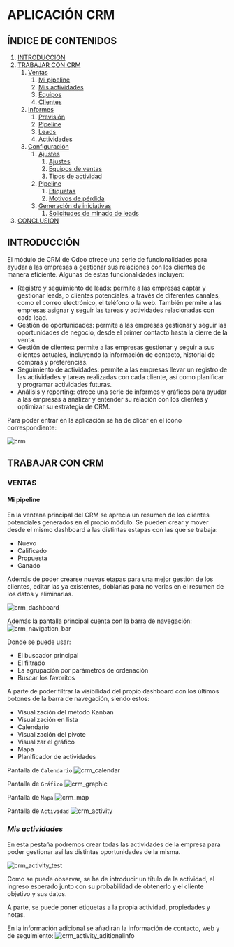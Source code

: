 # APLICACIÓN CRM

## **ÍNDICE DE CONTENIDOS**
1. [INTRODUCCION](#introducción)
2. [TRABAJAR CON CRM](#trabajar-con-la-aplicación)
   1. [Ventas](#ventas)
      1. [Mi pipeline](#mi-pipeline)
      2. [Mis actividades](#mis-actividades)
      3. [Equipos](#equipos)
      4. [Clientes](#clientes)
   2. [Informes ](#informes)
      1. [Previsión](#prevision)
      2. [Pipeline](#pipeline)
      3. [Leads](#leads)
      4. [Actividades](#actividades)
   3. [Configuración](#configuración)
      1. [Ajustes](#ajustes)
         1. [Ajustes](#ajustes)
         2. [Equipos de ventas](#equipos-de-ventas)
         3. [Tipos de actividad](#tipos-de-actividad)
      2. [Pipeline](#pipeline)
         1. [Etiquetas](#etiquetas)
         2. [Motivos de pérdida](#motivos-de-perdida)
      3. [Generación de iniciativas](#generacion-de-iniciativas)
         1. [Solicitudes de minado de leads](#solicitudes-de-minado-de-leads)
3.  [CONCLUSIÓN](#conclusión)

## **INTRODUCCIÓN**
El módulo de CRM de Odoo ofrece una serie de funcionalidades para ayudar a las empresas a gestionar sus relaciones con los clientes de manera eficiente. Algunas de estas funcionalidades incluyen:

- Registro y seguimiento de leads: permite a las empresas captar y gestionar leads, o clientes potenciales, a través de diferentes canales, como el correo electrónico, el teléfono o la web. También permite a las empresas asignar y seguir las tareas y actividades relacionadas con cada lead.
- Gestión de oportunidades: permite a las empresas gestionar y seguir las oportunidades de negocio, desde el primer contacto hasta la cierre de la venta.
- Gestión de clientes: permite a las empresas gestionar y seguir a sus clientes actuales, incluyendo la información de contacto, historial de compras y preferencias.
- Seguimiento de actividades: permite a las empresas llevar un registro de las actividades y tareas realizadas con cada cliente, así como planificar y programar actividades futuras.
- Análisis y reporting: ofrece una serie de informes y gráficos para ayudar a las empresas a analizar y entender su relación con los clientes y optimizar su estrategia de CRM.

Para poder entrar en la aplicación se ha de clicar en el icono correspondiente:

![crm]

## **TRABAJAR CON CRM**
### **VENTAS**
#### **Mi pipeline**

En la ventana principal del CRM se aprecia un resumen de los clientes potenciales generados en el propio módulo.
Se pueden crear y mover desde el mismo dashboard a las distintas estapas con las que se trabaja: 
- Nuevo
- Calificado
- Propuesta
- Ganado

Además de poder crearse nuevas etapas para una mejor gestión de los clientes, editar las ya existentes, doblarlas para no verlas en el resumen de los datos y eliminarlas.

![crm_dashboard]

Además la pantalla principal cuenta con la barra de navegación:
![crm_navigation_bar]

Donde se puede usar: 
- El buscador principal
- El filtrado
- La agrupación por parámetros de ordenación
- Buscar los favoritos

A parte de poder filtrar la visibilidad del propio dashboard con los últimos botones de la barra de navegación, siendo estos:

- Visualización del método Kanban
- Visualización en lista
- Calendario
- Visualización del pivote
- Visualizar el gráfico
- Mapa
- Planificador de actividades

Pantalla de `Calendario`
![crm_calendar]

Pantalla de `Gráfico`
![crm_graphic]

Pantalla de `Mapa`
![crm_map]

Pantalla de `Actividad`
![crm_activity]



### *Mis actividades*

En esta pestaña podremos crear todas las actividades de la empresa para poder gestionar así las distintas oportunidades de la misma.

![crm_activity_test]

Como se puede observar, se ha de introducir un título de la actividad, el ingreso esperado junto con su probabilidad de obtenerlo y el cliente objetivo y sus datos.

A parte, se puede poner etiquetas a la propia actividad, propiedades y notas.

En la información adicional se añadirán la información de contacto, web y de seguimiento:
![crm_activity_aditionalinfo]




[crm]: imagenes_inventario/crm.jpg "icono de crm"
[crm_dashboard]: imagenes_inventario/crm_dashboard.JPG "Dashboard de crm"
[crm_navigation_bar]: imagenes_inventario/crm_navigation_bar.jpg "barra de navegación de crm"
[crm_calendar]: imagenes_inventario/crm_calendar.jpg "Calendario del crm"
[crm_graphic]: imagenes_inventario/crm_graphic.jpg "Gráfico del crm"
[crm_map]: imagenes_inventario/crm_map.jpg "Mapa del crm"
[crm_activity]: imagenes_inventario/crm_activity.jpg "Actividad del crm"
[crm_activity_test]: imagenes_inventario/crm_activity_test.JPG "Generación de una actividad de prueba"
[crm_activity_aditionalinfo]: imagenes_inventario/crm_activity_aditionalinfo.jpg "Información adicional de la actividad"